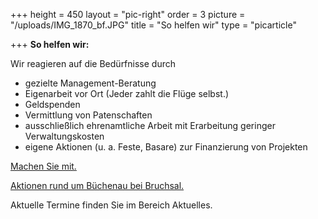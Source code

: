 +++
height = 450
layout = "pic-right"
order = 3
picture = "/uploads/IMG_1870_bf.JPG"
title = "So helfen wir"
type = "picarticle"

+++
**So helfen wir:**

Wir reagieren auf die Bedürfnisse durch

* gezielte Management-Beratung
* Eigenarbeit vor Ort (Jeder zahlt die Flüge selbst.)
* Geldspenden
* Vermittlung von Patenschaften
* ausschließlich ehrenamtliche Arbeit mit Erarbeitung geringer Verwaltungskosten
* eigene Aktionen (u. a. Feste, Basare) zur Finanzierung von Projekten

[Machen Sie mit.](/helfen/mitarbeit "Link Mitarbeit")

[Aktionen rund um Büchenau bei Bruchsal. ](./aktionen-buechenau "Link Aktionen Büchenau")

Aktuelle Termine finden Sie im Bereich Aktuelles.